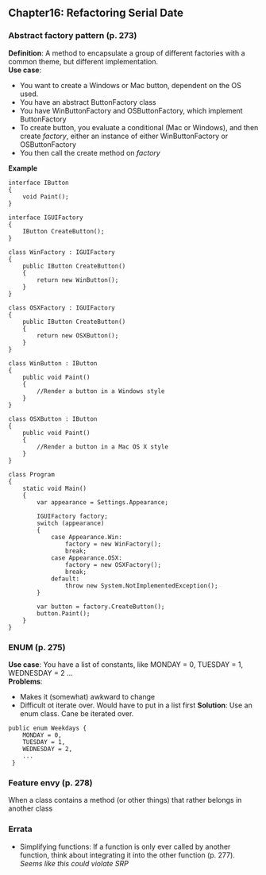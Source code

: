 ## Chapter16: Refactoring Serial Date  

### Abstract factory pattern (p. 273)  
**Definition**: A method to encapsulate a group of different factories with a common theme, but different implementation.  
**Use case**: 
* You want to create a Windows or Mac button, dependent on the OS used.  
* You have an abstract ButtonFactory class  
* You have WinButtonFactory and OSButtonFactory, which implement ButtonFactory 
* To create button, you evaluate a conditional (Mac or Windows), and then create *factory*, either an instance of either WinButtonFactory or OSButtonFactory
* You then call the create method on *factory*  

**Example**  
```
interface IButton
{
    void Paint();
}

interface IGUIFactory
{
    IButton CreateButton();
}

class WinFactory : IGUIFactory
{
    public IButton CreateButton()
    {
        return new WinButton();
    }
}

class OSXFactory : IGUIFactory
{
    public IButton CreateButton()
    {
        return new OSXButton();
    }
}

class WinButton : IButton
{
    public void Paint()
    {
        //Render a button in a Windows style
    }
}

class OSXButton : IButton
{
    public void Paint()
    {
        //Render a button in a Mac OS X style
    }
}

class Program
{
    static void Main()
    {
        var appearance = Settings.Appearance;

        IGUIFactory factory;
        switch (appearance)
        {
            case Appearance.Win:
                factory = new WinFactory();
                break;
            case Appearance.OSX:
                factory = new OSXFactory();
                break;
            default:
                throw new System.NotImplementedException();
        }

        var button = factory.CreateButton();
        button.Paint();
    }
}
```

### ENUM (p. 275)  
**Use case**: You have a list of constants, like MONDAY = 0, TUESDAY = 1, WEDNESDAY = 2 ...  
**Problems**:  
  * Makes it (somewhat) awkward to change 
  * Difficult ot iterate over. Would have to put in a list first 
**Solution**: Use an enum class. Cane be iterated over.    
```  
public enum Weekdays {
    MONDAY = 0,
    TUESDAY = 1, 
    WEDNESDAY = 2,
    ...
 }
```

### Feature envy (p. 278)  
When a class contains a method (or other things) that rather belongs in another class  

### Errata  
* Simplifying functions: If a function is only ever called by another function, think about integrating it into the other function (p. 277). *Seems like this could violate SRP*
